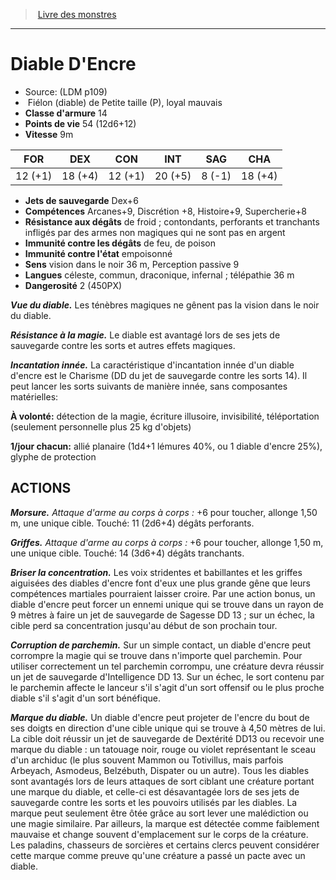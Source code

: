 ﻿> [Livre des monstres](tome_of_beasts.md)

---

# Diable D'Encre

- Source: (LDM p109)
-  Fiélon (diable) de Petite taille (P), loyal mauvais
- **Classe d'armure** 14
- **Points de vie** 54 (12d6+12)
- **Vitesse** 9m

|FOR|DEX|CON|INT|SAG|CHA|
|---|---|---|---|---|---|
|12 (+1)|18 (+4)|12 (+1)|20 (+5)|8 (-1)|18 (+4)|

- **Jets de sauvegarde** Dex+6
- **Compétences** Arcanes+9, Discrétion +8, Histoire+9, Supercherie+8
- **Résistance aux dégâts** de froid ; contondants, perforants et tranchants infligés par des armes non magiques qui ne sont pas en argent
- **Immunité contre les dégâts** de feu, de poison
- **Immunité contre l'état** empoisonné
- **Sens** vision dans le noir 36 m, Perception passive 9
- **Langues** céleste, commun, draconique, infernal ; télépathie 36 m
- **Dangerosité** 2 (450PX)

**_Vue du diable._** Les ténèbres magiques ne gênent pas la vision dans le noir du diable.

**_Résistance à la magie._** Le diable est avantagé lors de ses jets de sauvegarde contre les sorts et autres effets magiques.

**_Incantation innée._** La caractéristique d'incantation innée d'un diable d'encre est le Charisme (DD du jet de sauvegarde contre les sorts 14). Il peut lancer les sorts suivants de manière innée, sans composantes matérielles:

**À volonté:** détection de la magie, écriture illusoire, invisibilité, téléportation (seulement personnelle plus 25 kg d'objets)

**1/jour chacun:** allié planaire (1d4+1 lémures 40%, ou 1 diable d'encre 25%), glyphe de protection

## ACTIONS

**_Morsure._** _Attaque d'arme au corps à corps :_ +6 pour toucher, allonge 1,50 m, une unique cible. Touché: 11 (2d6+4) dégâts perforants.

**_Griffes._** _Attaque d'arme au corps à corps :_ +6 pour toucher, allonge 1,50 m, une unique cible. Touché: 14 (3d6+4) dégâts tranchants.

**_Briser la concentration._** Les voix stridentes et babillantes et les griffes aiguisées des diables d'encre font d'eux une plus grande gêne que leurs compétences martiales pourraient laisser croire. Par une action bonus, un diable d'encre peut forcer un ennemi unique qui se trouve dans un rayon de 9 mètres à faire un jet de sauvegarde de Sagesse DD 13 ; sur un échec, la cible perd sa concentration jusqu'au début de son prochain tour.

**_Corruption de parchemin._** Sur un simple contact, un diable d'encre peut corrompre la magie qui se trouve dans n'importe quel parchemin. Pour utiliser correctement un tel parchemin corrompu, une créature devra réussir un jet de sauvegarde d'Intelligence DD 13. Sur un échec, le sort contenu par le parchemin affecte le lanceur s'il s'agit d'un sort offensif ou le plus proche diable s'il s'agit d'un sort bénéfique.

**_Marque du diable._** Un diable d'encre peut projeter de l'encre du bout de ses doigts en direction d'une cible unique qui se trouve à 4,50 mètres de lui. La cible doit réussir un jet de sauvegarde de Dextérité DD13 ou recevoir une marque du diable : un tatouage noir, rouge ou violet représentant le sceau d'un archiduc (le plus souvent Mammon ou Totivillus, mais parfois Arbeyach, Asmodeus, Belzébuth, Dispater ou un autre). Tous les diables sont avantagés lors de leurs attaques de sort ciblant une créature portant une marque du diable, et celle-ci est désavantagée lors de ses jets de sauvegarde contre les sorts et les pouvoirs utilisés par les diables. La marque peut seulement être ôtée grâce au sort lever une malédiction ou une magie similaire. Par ailleurs, la marque est détectée comme faiblement mauvaise et change souvent d'emplacement sur le corps de la créature. Les paladins, chasseurs de sorcières et certains clercs peuvent considérer cette marque comme preuve qu'une créature a passé un pacte avec un diable.

